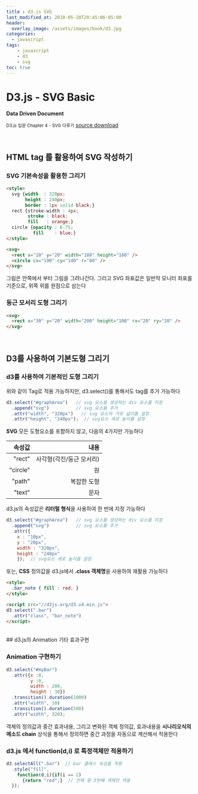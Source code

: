 ```yaml
---
title : d3.js SVG
last_modified_at: 2018-05-20T20:45:06-05:00
header:
  overlay_image: /assets/images/book/d3.jpg
categories:
  - javascript
tags: 
    - javascript
    - d3
    - svg
toc: true    
---
```


# D3.js - SVG Basic
**Data Driven Document**

<small>D3.js 입문 Chapter 4 - SVG 다루기</small>
[source download](https://freelec.co.kr/m-datacenter/?board_name=DataCenter2&order_by=fn_pid&order_type=desc&board_page=4&list_type=list&vid=55)


<br>

## HTML tag 를 활용하여 SVG 작성하기

### SVG 기본속성을 활용한 그리기

```html
<style>
  svg {width  : 320px;
       height : 240px;
       border : 1px solid black;}
  rect {stroke-width : 4px;
        stroke : black;
        fill   : orange;}
  circle {opacity : 0.75;
          fill    : blue;}
</style>

<svg>
  <rect x="10" y="20" width="180" height="160" />
  <circle cx="190" cy="140" r="80" />
</svg>
```


그림은 안쪽에서 부터 그림을 그려나간다. 그리고 SVG 좌표값은 일반적 모니터 좌표를 기준으로, 위쪽 위를 원점으로 삼는다


### 둥근 모서리 도형 그리기

```html 
<svg>
  <rect x="30" y="20" width="200" height="100" rx="20" ry="20" />
</svg>
```


<br>

## D3를 사용하여 기본도형 그리기

### d3를 사용하여 기본적인 도형 그리기

위와 같이 Tag로 적용 가능하지만, d3.select()를 통해서도 tag를 추가 가능하다

```javascript
d3.select("#graphArea")   // svg 요소를 생성하는 div 요소를 지정
  .append("svg")          // svg 요소를 추가
  .attr("width", "320px")   // svg 요소의 가로 넓이를 설정
  .attr("height", "240px");  // svg요소 세로 높이를 설정
```


**SVG** 모든 도형요소를 포함하지 않고, 다음의 4가지만 가능하다

| 속성값 |  내용  |
|-------:|--------:|
|"rect"  | 사각형(각진/둥근 모서리) |
|"circle"| 원 |
|"path"  | 복잡한 도형 |
|"text"  | 문자 |


d3.js의 속성값은 **리터럴 형식**을 사용하여 한 번에 지정 가능하다

```javascript
d3.select("#graphArea")   // svg 요소를 생성하는 div 요소를 지정
  .append("svg")          // svg 요소를 추가
  .attr({
    x : "10px",
    y : "20px",
    width : "320px",
    height : "240px"
    });  // svg요소 세로 높이를 설정
```


또는, **CSS** 정의값을 d3.js에서 **.class 객체명**을 사용하여 재활용 가능하다 

```html
<style>
  .bar_note { fill : red; }
</style>

<script src="//d3js.org/d3.v4.min.js">
d3.select(".bar")
  .attr("class", "bar_note")
</script>
```

  
<br>
## d3.js의 Animation 기타 효과구현 

### Animation 구현하기

```javascript
d3.select("#myBar")
  .attr({x :0,
         y :0,
         width : 200,
         height : 30})
  .transition().duration(1000)
  .attr("width", 10)
  .transition().duration(500)
  .attr("width", 320);
```

객체의 정의값과 중간 효과내용, 그리고 변화된 객체 정의값, 효과내용을 **시나리오식의 메소드 chain** 상식을 통해서 정의하면 중간 과정을 자동으로 계산해서 적용한다


### d3.js 에서 function(d,i) 로 특정객체만 적용하기

```javascript
d3.selectAll(".bar")  // bar 클래스 속성을 적용
  .style("fill", 
    function(d,i){if(i == 2)
      {return "red";}  // 전체 중 3번째 객체만 적용 
  });
```
